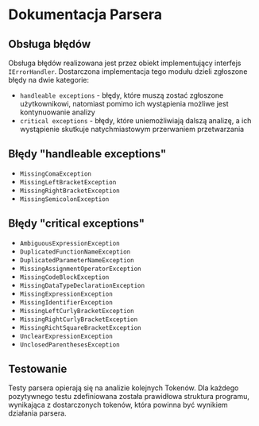 # Dokumentacja Parsera

## Obsługa błędów

Obsługa błędów realizowana jest przez obiekt implementujący interfejs `IErrorHandler`. Dostarczona implementacja tego
modułu dzieli zgłoszone błędy na dwie kategorie:

- `handleable exceptions` - błędy, które muszą zostać zgłoszone użytkownikowi, natomiast pomimo ich wystąpienia możliwe
  jest kontynuowanie analizy
- `critical exceptions` - błędy, które uniemożliwiają dalszą analizę, a ich wystąpienie skutkuje natychmiastowym
  przerwaniem przetwarzania

## Błędy "handleable exceptions"

- `MissingComaException`
- `MissingLeftBracketException`
- `MissingRightBracketException`
- `MissingSemicolonException`

## Błędy "critical exceptions"

- `AmbiguousExpressionException`
- `DuplicatedFunctionNameException`
- `DuplicatedParameterNameException`
- `MissingAssignmentOperatorException`
- `MissingCodeBlockException`
- `MissingDataTypeDeclarationException`
- `MissingExpressionException`
- `MissingIdentifierException`
- `MissingLeftCurlyBracketException`
- `MissingRightCurlyBracketException`
- `MissingRichtSquareBracketException`
- `UnclearExpressionException`
- `UnclosedParenthesesException`

## Testowanie

Testy parsera opierają się na analizie kolejnych Tokenów. Dla każdego pozytywnego testu zdefiniowana została prawidłowa
struktura programu, wynikająca z dostarczonych tokenów, która powinna być wynikiem działania parsera.